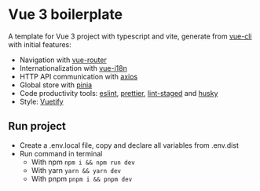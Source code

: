 # Vue 3 boilerplate

A template for Vue 3 project with typescript and vite, generate from [vue-cli](https://vuejs.org/guide/scaling-up/tooling.html) with initial features:

- Navigation with [vue-router](https://router.vuejs.org/)
- Internationalization with [vue-i18n](https://vue-i18n.intlify.dev/)
- HTTP API communication with [axios](https://axios-http.com/vi/docs/intro)
- Global store with [pinia](https://pinia.vuejs.org/)
- Code productivity tools: [eslint](https://eslint.org), [prettier](https://prettier.io), [lint-staged](https://www.npmjs.com/package/lint-staged) and [husky](https://www.npmjs.com/package/husky)
- Style: [Vuetify](https://vuetifyjs.com/en/)

## Run project

- Create a .env.local file, copy and declare all variables from .env.dist
- Run command in terminal
  - With npm `npm i && npm run dev`
  - With yarn `yarn && yarn dev`
  - With pnpm `pnpm i && pnpm dev`
